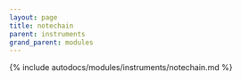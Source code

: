 ```yaml
---
layout: page
title: notechain
parent: instruments
grand_parent: modules
---
```


{% include autodocs/modules/instruments/notechain.md %}
